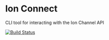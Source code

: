 # Ion Connect

CLI tool for interacting with the Ion Channel API

[![Build Status](https://magnum.travis-ci.com/ion-channel/ion-connect.svg?token=AGRFpUr1LzvrKJ1SmsR3)](https://magnum.travis-ci.com/ion-channel/ion-connect)
